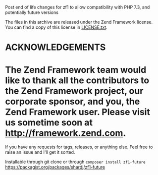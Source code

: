Post end of life changes for zf1 to allow compatibility with PHP 7.3, and potentially future versions

The files in this archive are released under the Zend Framework license.
You can find a copy of this license in [LICENSE.txt](LICENSE.txt).

ACKNOWLEDGEMENTS
================

The Zend Framework team would like to thank all the contributors to the Zend
Framework project, our corporate sponsor, and you, the Zend Framework user.
Please visit us sometime soon at http://framework.zend.com.
=======
If you have any requests for tags, releases, or anything else. Feel free to raise an issue and I'll get it sorted.

Installable through git clone or through `composer install zf1-future` https://packagist.org/packages/shardj/zf1-future
